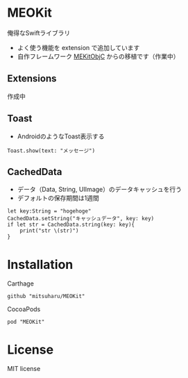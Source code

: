# MEOKit

俺得なSwiftライブラリ

- よく使う機能を extension で追加しています
- 自作フレームワーク [MEKitObjC](https://github.com/mitsuharu/MEKitObjC_framework) からの移植です（作業中）


## Extensions

作成中

## Toast

- AndroidのようなToast表示する

```
Toast.show(text: "メッセージ")
```

## CachedData

- データ（Data, String, UIImage）のデータキャッシュを行う
- デフォルトの保存期間は1週間

```
let key:String = "hogehoge"
CachedData.setString("キャッシュデータ", key: key)
if let str = CachedData.string(key: key){
    print("str \(str)")
}
```

# Installation


Carthage

```
github "mitsuharu/MEOKit"
```

CocoaPods

```
pod "MEOKit"
```


# License

MIT license






